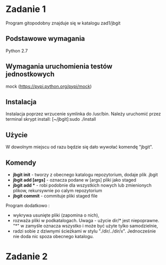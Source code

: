 # Zadanie 1
Program gitopodobny znajduje się w katalogu zad1/jbgit

## Podstawowe wymagania
Python 2.7
## Wymagania uruchomienia testów jednostkowych
mock (https://pypi.python.org/pypi/mock)

## Instalacja
Instalacja poprzez wrzucenie symlinka do /usr/bin.
Należy uruchomić przez terminal skrypt install:
[~/jbgit]:sudo ./install

## Użycie 
W dowolnym miejscu od razu będzie się dało wywołać komendę "jbgit".

## Komendy
- **jbgit init** - tworzy z obecnego katalogu repozytorium, dodaje plik .jbgit
- **jbgit add [args]** - oznacza podane w [args] pliki jako staged
- **jbgit add \*** - robi podobnie dla wszystkich nowych lub zmienionych plikow, rekursywnie po calym repozytorium
- **jbgit commit** - commituje pliki staged file

Program dodatkowo :
- wykrywa usunięte pliki (zapomina o nich), 
- rozważa pliki w podkatalogach. Uwaga - użycie dir/* jest niepoprawne. "*" w zamyśle oznacza wszystko i może być użyte tylko samodzielnie,
- radzi sobie z dziwnymi ścieżkami w stylu "./dir/../dir/x". Jednocześnie nie doda nic spoza obecnego katalogu.

# Zadanie 2
